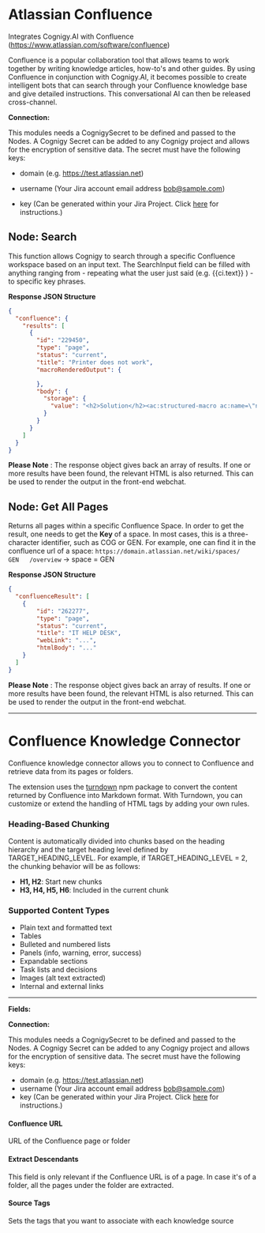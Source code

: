 ﻿
# Atlassian Confluence

Integrates Cognigy.AI with Confluence (https://www.atlassian.com/software/confluence)

Confluence is a popular collaboration tool that allows teams to work together by writing knowledge articles, how-to's and other guides. By using Confluence in conjunction with Cognigy.AI, it becomes possible to create intelligent bots that can search through your Confluence knowledge base and give detailed instructions. This conversational AI can then be released cross-channel.


**Connection:**

This modules needs a CognigySecret to be defined and passed to the Nodes. A Cognigy Secret can be added to any Cognigy project and allows for the encryption of sensitive data. The secret must have the following keys:

- domain (e.g. https://test.atlassian.net)

- username (Your Jira account email address bob@sample.com)

- key (Can be generated within your Jira Project. Click [here](https://confluence.atlassian.com/cloud/api-tokens-938839638.html) for instructions.)

## Node: Search

This function allows Cognigy to search through a specific Confluence workspace based on an input text.  The SearchInput field can be filled with anything ranging from - repeating what the user just said (e.g. {{ci.text}} ) - to specific key phrases.

**Response JSON Structure**

```json
{
  "confluence": {
    "results": [
      {
        "id": "229450",
        "type": "page",
        "status": "current",
        "title": "Printer does not work",
        "macroRenderedOutput": {

        },
        "body": {
          "storage": {
            "value": "<h2>Solution</h2><ac:structured-macro ac:name=\"note\" ac:schema-version=\"1\" ac:macro-id=\"1943ffc0-d5dd-4fc4-8b73-610f6e0b7546\"><ac:rich-text-body><p>PLEASE NOTE: all printers will be replaced by HP DeskJets from August 2019 onwards"
          }
        }
      }
    ]
  }
}
```

 **Please Note** : The response object gives back an array of results. If one or more results have been found, the relevant HTML is also returned. This can be used to render the output in the front-end webchat.


## Node: Get All Pages

Returns all pages within a specific Confluence Space. In order to get the result, one needs to get the **Key** of a space. In most cases, this is a three-character identifier, such as COG or GEN. For example, one can find it in the confluence url of a space: `https://domain.atlassian.net/wiki/spaces/   GEN   /overview` -> space = GEN

**Response JSON Structure**

```json
{
  "confluenceResult": [
    {
        "id": "262277",
        "type": "page",
        "status": "current",
        "title": "IT HELP DESK",
        "webLink": "...",
        "htmlBody": "..."
    }
  ]
}
```

 **Please Note** : The response object gives back an array of results. If one or more results have been found, the relevant HTML is also returned. This can be used to render the output in the front-end webchat.

 ---

 # Confluence Knowledge Connector

Confluence knowledge connector allows you to connect to Confluence and retrieve data from its pages or folders.

The extension uses the [turndown](https://www.npmjs.com/package/turndown/v/4.0.0-rc.1) npm package to convert the content returned by Confluence into Markdown format. With Turndown, you can customize or extend the handling of HTML tags by adding your own rules.

### Heading-Based Chunking
Content is automatically divided into chunks based on the heading hierarchy and the target heading level defined by TARGET_HEADING_LEVEL. For example, if TARGET_HEADING_LEVEL = 2, the chunking behavior will be as follows:
- **H1, H2**: Start new chunks
- **H3, H4, H5, H6**: Included in the current chunk

### Supported Content Types
- Plain text and formatted text
- Tables
- Bulleted and numbered lists
- Panels (info, warning, error, success)
- Expandable sections
- Task lists and decisions
- Images (alt text extracted)
- Internal and external links

----
**Fields:**

**Connection:**

This modules needs a CognigySecret to be defined and passed to the Nodes. A Cognigy Secret can be added to any Cognigy project and allows for the encryption of sensitive data. The secret must have the following keys:
- domain (e.g. https://test.atlassian.net)
- username (Your Jira account email address bob@sample.com)
- key (Can be generated within your Jira Project. Click [here](https://confluence.atlassian.com/cloud/api-tokens-938839638.html) for instructions.)

#### Confluence URL
URL of the Confluence page or folder

#### Extract Descendants
This field is only relevant if the Confluence URL is of a page. In case it's of a folder, all the pages under the folder are extracted.

#### Source Tags
Sets the tags that you want to associate with each knowledge source